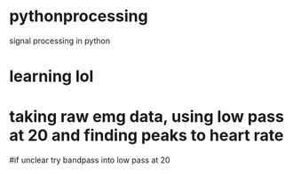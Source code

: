 # pythonprocessing
signal processing in python
# learning lol
# taking raw emg data, using  low pass at 20 and finding peaks to heart rate
#if unclear try bandpass into low pass at 20
